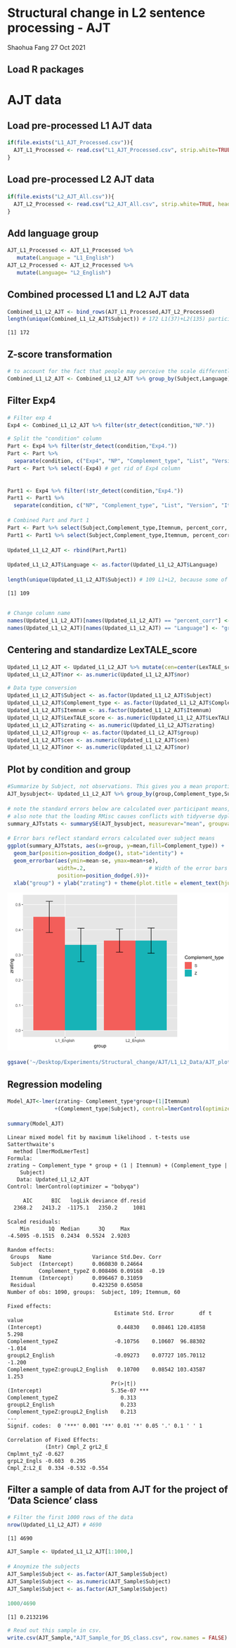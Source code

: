 Structural change in L2 sentence processing - AJT
================
Shaohua Fang
27 Oct 2021

## Load R packages

# AJT data

## Load pre-processed L1 AJT data

``` r
if(file.exists("L1_AJT_Processed.csv")){
  AJT_L1_Processed <- read.csv("L1_AJT_Processed.csv", strip.white=TRUE, header=T, stringsAsFactors=F)
} 
```

## Load pre-processed L2 AJT data

``` r
if(file.exists("L2_AJT_All.csv")){
  AJT_L2_Processed <- read.csv("L2_AJT_All.csv", strip.white=TRUE, header=T, stringsAsFactors=F)
} 
```

## Add language group

``` r
AJT_L1_Processed <- AJT_L1_Processed %>% 
   mutate(Language = "L1_English")
AJT_L2_Processed <- AJT_L2_Processed %>% 
   mutate(Language= "L2_English")
```

## Combined processed L1 and L2 AJT data

``` r
Combined_L1_L2_AJT <- bind_rows(AJT_L1_Processed,AJT_L2_Processed)
length(unique(Combined_L1_L2_AJT$Subject)) # 172 L1(37)+L2(135) participants 
```

    [1] 172

## Z-score transformation

``` r
# to account for the fact that people may perceive the scale differently, z-score transformation is applied by language group and individual subjects 
Combined_L1_L2_AJT <- Combined_L1_L2_AJT %>% group_by(Subject,Language) %>% mutate(zrating=scale(rating))
```

## Filter Exp4

``` r
# Filter exp 4
Exp4 <- Combined_L1_L2_AJT %>% filter(str_detect(condition,"NP."))
```

``` r
# Split the "condition" column 
Part <- Exp4 %>% filter(str_detect(condition,"Exp4."))
Part <- Part %>%
  separate(condition, c("Exp4", "NP", "Complement_type", "List", "Version", "Itemnum"))
Part <- Part %>% select(-Exp4) # get rid of Exp4 column


Part1 <- Exp4 %>% filter(!str_detect(condition,"Exp4."))
Part1 <- Part1 %>%
  separate(condition, c("NP", "Complement_type", "List", "Version", "Itemnum"))

# Combined Part and Part 1
Part <- Part %>% select(Subject,Complement_type,Itemnum, percent_corr, rating, zrating, Language)
Part1 <- Part1 %>% select(Subject,Complement_type,Itemnum, percent_corr, rating, zrating, Language)

Updated_L1_L2_AJT <- rbind(Part,Part1)

Updated_L1_L2_AJT$Language <- as.factor(Updated_L1_L2_AJT$Language)

length(unique(Updated_L1_L2_AJT$Subject)) # 109 L1+L2, because some of the L2 participants didn't do the task - they instead did exp5.
```

    [1] 109

## 

``` r
# Change column name 
names(Updated_L1_L2_AJT)[names(Updated_L1_L2_AJT) == "percent_corr"] <- "LexTALE_score"
names(Updated_L1_L2_AJT)[names(Updated_L1_L2_AJT) == "Language"] <- "group" 
```

## Centering and standardize LexTALE_score

``` r
Updated_L1_L2_AJT <- Updated_L1_L2_AJT %>% mutate(cen=center(LexTALE_score)) %>% mutate(nor=scale(cen))
Updated_L1_L2_AJT$nor <- as.numeric(Updated_L1_L2_AJT$nor)
```

``` r
# Data type conversion
Updated_L1_L2_AJT$Subject <- as.factor(Updated_L1_L2_AJT$Subject)
Updated_L1_L2_AJT$Complement_type <- as.factor(Updated_L1_L2_AJT$Complement_type)
Updated_L1_L2_AJT$Itemnum <- as.factor(Updated_L1_L2_AJT$Itemnum)
Updated_L1_L2_AJT$LexTALE_score <- as.numeric(Updated_L1_L2_AJT$LexTALE_score)
Updated_L1_L2_AJT$zrating <- as.numeric(Updated_L1_L2_AJT$zrating)
Updated_L1_L2_AJT$group <- as.factor(Updated_L1_L2_AJT$group)
Updated_L1_L2_AJT$cen <- as.numeric(Updated_L1_L2_AJT$cen)
Updated_L1_L2_AJT$nor <- as.numeric(Updated_L1_L2_AJT$nor)
```

## Plot by condition and group

``` r
#Summarize by Subject, not observations. This gives you a mean proportion of errors *by Subject*.
AJT_bysubject<- Updated_L1_L2_AJT %>% group_by(group,Complement_type,Subject) %>% summarise_at("zrating", list(mean=mean, sd=sd, min=min, max=max), na.rm=TRUE)

# note the standard errors below are calculated over participant means, not observation means!!
# also note that the loading RMisc causes conflicts with tidyverse dyplyr, so load Rmisc first.
summary_AJTstats <- summarySE(AJT_bysubject, measurevar="mean", groupvars=c("Complement_type","group"), na.rm=T)

# Error bars reflect standard errors calculated over subject means
ggplot(summary_AJTstats, aes(x=group, y=mean,fill=Complement_type)) + 
  geom_bar(position=position_dodge(), stat="identity") +
  geom_errorbar(aes(ymin=mean-se, ymax=mean+se),
                width=.2,                    # Width of the error bars
                position=position_dodge(.9))+ 
  xlab("group") + ylab("zrating") + theme(plot.title = element_text(hjust = 0.5))
```

![](L1_L2_AJT_files/figure-gfm/unnamed-chunk-11-1.png)<!-- -->

``` r
ggsave('~/Desktop/Experiments/Structural_change/AJT/L1_L2_Data/AJT_plot.png', width = 4.5, height = 3.21, units = "in", dpi = 300)
```

## Regression modeling

``` r
Model_AJT<-lmer(zrating~ Complement_type*group+(1|Itemnum)
               +(Complement_type|Subject), control=lmerControl(optimizer="bobyqa"), data=Updated_L1_L2_AJT, REML=F)

summary(Model_AJT)
```

    Linear mixed model fit by maximum likelihood . t-tests use Satterthwaite's
      method [lmerModLmerTest]
    Formula: 
    zrating ~ Complement_type * group + (1 | Itemnum) + (Complement_type |  
        Subject)
       Data: Updated_L1_L2_AJT
    Control: lmerControl(optimizer = "bobyqa")

         AIC      BIC   logLik deviance df.resid 
      2368.2   2413.2  -1175.1   2350.2     1081 

    Scaled residuals: 
        Min      1Q  Median      3Q     Max 
    -4.5095 -0.1515  0.2434  0.5524  2.9203 

    Random effects:
     Groups   Name             Variance Std.Dev. Corr 
     Subject  (Intercept)      0.060830 0.24664       
              Complement_typeZ 0.008406 0.09168  -0.19
     Itemnum  (Intercept)      0.096467 0.31059       
     Residual                  0.423250 0.65058       
    Number of obs: 1090, groups:  Subject, 109; Itemnum, 60

    Fixed effects:
                                      Estimate Std. Error        df t value
    (Intercept)                        0.44830    0.08461 120.41858   5.298
    Complement_typeZ                  -0.10756    0.10607  96.88302  -1.014
    groupL2_English                   -0.09273    0.07727 105.70112  -1.200
    Complement_typeZ:groupL2_English   0.10700    0.08542 103.43587   1.253
                                     Pr(>|t|)    
    (Intercept)                      5.35e-07 ***
    Complement_typeZ                    0.313    
    groupL2_English                     0.233    
    Complement_typeZ:groupL2_English    0.213    
    ---
    Signif. codes:  0 '***' 0.001 '**' 0.01 '*' 0.05 '.' 0.1 ' ' 1

    Correlation of Fixed Effects:
                (Intr) Cmpl_Z grL2_E
    Cmplmnt_tyZ -0.627              
    grpL2_Engls -0.603  0.295       
    Cmpl_Z:L2_E  0.334 -0.532 -0.554

## Filter a sample of data from AJT for the project of ‘Data Science’ class

``` r
# Filter the first 1000 rows of the data
nrow(Updated_L1_L2_AJT) # 4690
```

    [1] 4690

``` r
AJT_Sample <- Updated_L1_L2_AJT[1:1000,]

# Anoymize the subjects 
AJT_Sample$Subject <- as.factor(AJT_Sample$Subject)
AJT_Sample$Subject <- as.numeric(AJT_Sample$Subject)
AJT_Sample$Subject <- as.factor(AJT_Sample$Subject)

1000/4690
```

    [1] 0.2132196

``` r
# Read out this sample in csv. 
write.csv(AJT_Sample,"AJT_Sample_for_DS_class.csv", row.names = FALSE)
```
